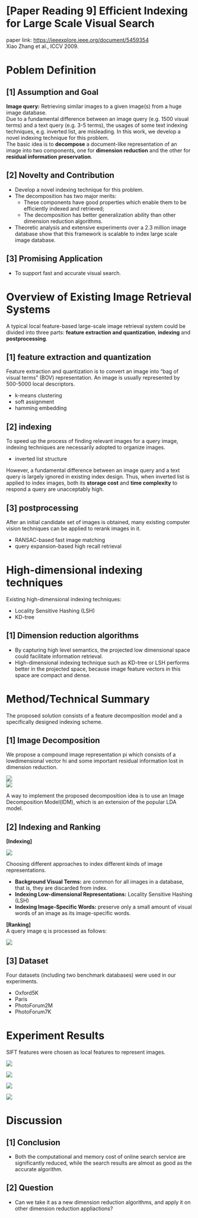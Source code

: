 # [Paper Reading 9] Efficient Indexing for Large Scale Visual Search  
paper link: https://ieeexplore.ieee.org/document/5459354  
Xiao Zhang et al., ICCV 2009.

# Poblem Definition
## [1] Assumption and Goal
**Image query:** Retrieving similar images to a given image(s) from a huge image database.  
Due to a fundamental difference between an image query (e.g. 1500 visual terms) and a text query (e.g. 3-5 terms), the usages of some text indexing techniques, e.g. inverted list, are misleading. In this work, we develop a novel indexing technique for this problem.  
The basic idea is to **decompose** a document-like representation of an image into two components, one for **dimension reduction** and the other for **residual information preservation**.  

## [2] Novelty and Contribution
* Develop a novel indexing technique for this problem.  
* The decomposition has two major merits:  
    * These components have good properties which enable them to be efficiently indexed and retrieved;  
    * The decomposition has better generalization ability than other dimension reduction algorithms.  
* Theoretic analysis and extensive experiments over a 2.3 million image database show that this framework is scalable to index large scale image database.  

## [3] Promising Application
* To support fast and accurate visual search.  

# Overview of Existing Image Retrieval Systems
A typical local feature-based large-scale image retrieval system could be divided into three parts: **feature extraction and quantization**, **indexing** and **postprocessing**.  

## [1] feature extraction and quantization
Feature extraction and quantization is to convert an
image into “bag of visual terms” (BOV) representation. An image is usually represented
by 500-5000 local descriptors.  

* k-means clustering  
* soft assignment  
* hamming embedding  

## [2] indexing
To speed up the process of finding relevant images for a query image, indexing techniques are necessarily adopted to organize images.  

* inverted list structure  

However, a fundamental difference between an image
query and a text query is largely ignored in existing index design. Thus, when inverted list is applied to index images, both its **storage cost** and **time complexity** to respond a query are unacceptably high.  

## [3] postprocessing
After an initial candidate set of images is obtained, many existing computer vision techniques can be applied to rerank images in it.  

* RANSAC-based fast image matching
* query expansion-based high recall retrieval

# High-dimensional indexing techniques
Existing high-dimensional indexing
techniques:  

* Locality Sensitive Hashing (LSH)
* KD-tree

## [1] Dimension reduction algorithms
* By capturing high level semantics, the projected low dimensional space could facilitate information retrieval.  
* High-dimensional indexing technique such as KD-tree or LSH performs better in the projected space, because image feature vectors in this space are compact and dense.  

# Method/Technical Summary
The proposed solution consists of a feature decomposition model and a specifically designed indexing scheme.  

## [1] Image Decomposition
We propose a compound image representation pi which consists of a lowdimensional vector hi and some important residual information lost in dimension reduction.  

![](https://i.imgur.com/rpQ12pK.png)  
![](https://i.imgur.com/C2rpzv5.png)  

A way to implement the proposed decomposition idea is to use an Image Decomposition Model(IDM), which is an extension of the popular LDA model.  

## [2] Indexing and Ranking

**[Indexing]**  

![](https://i.imgur.com/LJoZC5C.png)  

Choosing different approaches to index different kinds of image representations.  

* **Background Visual Terms:** are common for all images in a database, that is, they are discarded from index.
* **Indexing Low-dimensional Representations:** Locality Sensitive Hashing (LSH)  
* **Indexing Image-Specific Words:** preserve only a small amount of visual words of an image as its image-specific words.

**[Ranking]**  
A query image q is processed as follows:  

![](https://i.imgur.com/YkMCupY.png)  

## [3] Dataset
Four datasets (including two benchmark databases) were used in our experiments.  

* Oxford5K
* Paris
* PhotoForum2M
* PhotoForum7K

# Experiment Results
SIFT features were chosen as local features to represent images.  

![](https://i.imgur.com/5XsfzkE.png)  

![](https://i.imgur.com/C5NUwdz.png)  

![](https://i.imgur.com/HHpARnN.png)  

![](https://i.imgur.com/9Xp4cgy.png)  


# Discussion

## [1] Conclusion
* Both the computational and memory cost of online search service are significantly reduced, while the search results are almost as good as the accurate algorithm.  

## [2] Question
* Can we take it as a new dimension reduction algorithms, and apply it on other dimension reduction appliactions?

